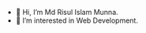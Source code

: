 - 👋 Hi, I’m Md Risul Islam Munna.
- 👀 I’m interested in Web Development.

<!---
risul-islam-munna/risul-islam-munna is a ✨ special ✨ repository because its `README.md` (this file) appears on your GitHub profile.
You can click the Preview link to take a look at your changes.
--->
